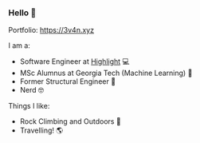 ### Hello 🍁

Portfolio: https://3v4n.xyz

I am a:
- Software Engineer at [Highlight](https://www.letshighlight.com/) :computer:
- MSc Alumnus at Georgia Tech (Machine Learning) :floppy_disk:
- Former Structural Engineer :bridge_at_night:
- Nerd 🤓

Things I like:
- Rock Climbing and Outdoors :sunrise_over_mountains:
- Travelling! :earth_americas:
